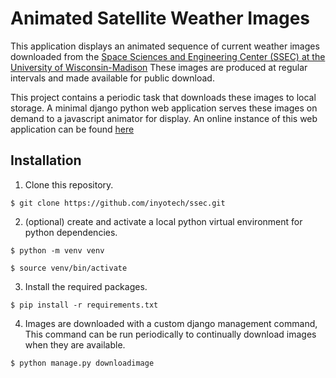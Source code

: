 # Animated Satellite Weather Images

This application displays an animated sequence of current weather
images downloaded from the [Space Sciences and Engineering Center
(SSEC) at the University of
Wisconsin-Madison](http://www.ssec.wisc.edu/data/)
These images are produced at regular intervals and made available for
public download.

This project contains a periodic task that downloads these images to
local storage.  A minimal django python web application serves these
images on demand to a javascript animator for display.  An online
instance of this web application can be found
[here](http://weather.inyotech.com/)

## Installation

1. Clone this repository.

```
$ git clone https://github.com/inyotech/ssec.git
```

2. (optional) create and activate a local python virtual environment
for python dependencies.

```
$ python -m venv venv

$ source venv/bin/activate
```

3. Install the required packages.

```
$ pip install -r requirements.txt
```

4. Images are downloaded with a custom django management command, This
command can be run periodically to continually download images when
they are available.

```
$ python manage.py downloadimage
```